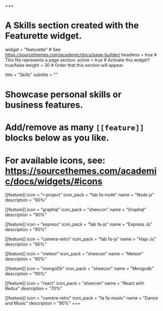 +++
# A Skills section created with the Featurette widget.
widget = "featurette"  # See https://sourcethemes.com/academic/docs/page-builder/
headless = true  # This file represents a page section.
active = true  # Activate this widget? true/false
weight = 30  # Order that this section will appear.

title = "Skills"
subtitle = ""

# Showcase personal skills or business features.
#
# Add/remove as many `[[feature]]` blocks below as you like.
#
# For available icons, see: https://sourcethemes.com/academic/docs/widgets/#icons

[[feature]]
  icon = "r-project"
  icon_pack = "fab fa-node"
  name = "Node js"
  description = "90%"

  [[feature]]
  icon = "graphql"
  icon_pack = "sheecon"
  name = "Graphql"
  description = "90%"

  [[feature]]
  icon = "express"
  icon_pack = "fab fa-js"
  name = "Express Js"
  description = "90%"

  [[feature]]
  icon = "camera-retro"
  icon_pack = "fab fa-js"
  name = "Hapi Js"
  description = "90%"

  [[feature]]
  icon = "meteor"
  icon_pack = "sheecon"
  name = "Meteor"
  description = "90%"

  [[feature]]
  icon = "mongoDb"
  icon_pack = "sheecon"
  name = "Mongodb"
  description = "90%"

  [[feature]]
  icon = "react"
  icon_pack = "sheecon"
  name = "React with Redux"
  description = "70%"

  [[feature]]
  icon = "camera-retro"
  icon_pack = "fa fa-music"
  name = "Dance and Music"
  description = "90%"
+++
